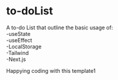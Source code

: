 # to-doList
A to-do List that outline the basic usage of:\
-useState\
-useEffect\
-LocalStorage  
-Tailwind  
-Next.js   

Happying coding with this template1
